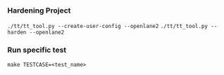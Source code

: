 ### Hardening Project
`./tt/tt_tool.py --create-user-config --openlane2`
`./tt/tt_tool.py --harden --openlane2`

### Run specific test
`make TESTCASE=<test_name>`

